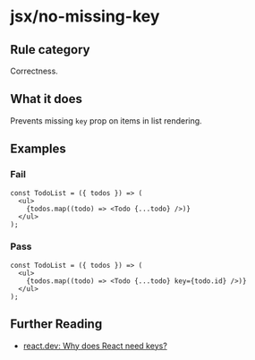 # jsx/no-missing-key

## Rule category

Correctness.

## What it does

Prevents missing `key` prop on items in list rendering.

## Examples

### Fail

```tsx
const TodoList = ({ todos }) => (
  <ul>
    {todos.map((todo) => <Todo {...todo} />)}
  </ul>
);
```

### Pass

```tsx
const TodoList = ({ todos }) => (
  <ul>
    {todos.map((todo) => <Todo {...todo} key={todo.id} />)}
  </ul>
);
```

## Further Reading

- [react.dev: Why does React need keys?](https://react.dev/learn/rendering-lists#why-does-react-need-keys)
